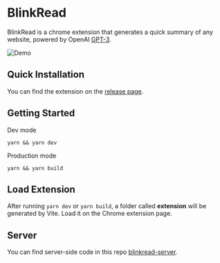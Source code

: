 # BlinkRead

BlinkRead is a chrome extension that generates a quick summary of any website, powered by OpenAI [GPT-3](https://beta.openai.com/docs/models/gpt-3).

![Demo](https://i.imgur.com/Bwpghml.gif)

## Quick Installation

You can find the extension on the [release page](https://github.com/akasuv/blinkread/releases).

## Getting Started

Dev mode

```
yarn && yarn dev
```

Production mode

```
yarn && yarn build
```

## Load Extension

After running `yarn dev` or `yarn build`, a folder called **extension** will be generated by Vite. Load it on the Chrome extension page.

## Server

You can find server-side code in this repo [blinkread-server](https://github.com/akasuv/blinkread-server).
